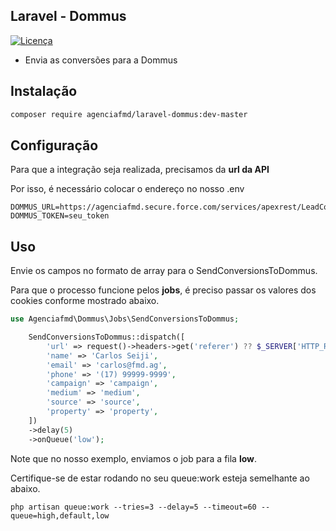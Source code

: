 ## Laravel - Dommus

[//]: # ([![Downloads]&#40;https://img.shields.io/packagist/dt/agenciafmd/laravel-dommus.svg?style=flat-square&#41;]&#40;https://packagist.org/packages/agenciafmd/laravel-dommus&#41;)
[![Licença](https://img.shields.io/badge/license-MIT-brightgreen.svg?style=flat-square)](LICENSE.md)

- Envia as conversões para a Dommus

## Instalação

```bash
composer require agenciafmd/laravel-dommus:dev-master
```

## Configuração

Para que a integração seja realizada, precisamos da **url da API**

Por isso, é necessário colocar o endereço no nosso .env

```dotenv
DOMMUS_URL=https://agenciafmd.secure.force.com/services/apexrest/LeadConnector
DOMMUS_TOKEN=seu_token
```


## Uso

Envie os campos no formato de array para o SendConversionsToDommus.

Para que o processo funcione pelos **jobs**, é preciso passar os valores dos cookies conforme mostrado abaixo.

```php
use Agenciafmd\Dommus\Jobs\SendConversionsToDommus;

    SendConversionsToDommus::dispatch([
        'url' => request()->headers->get('referer') ?? $_SERVER['HTTP_REFERER'],
        'name' => 'Carlos Seiji',
        'email' => 'carlos@fmd.ag',
        'phone' => '(17) 99999-9999',
        'campaign' => 'campaign',
        'medium' => 'medium',
        'source' => 'source',
        'property' => 'property',
    ])
    ->delay(5)
    ->onQueue('low');
```

Note que no nosso exemplo, enviamos o job para a fila **low**.

Certifique-se de estar rodando no seu queue:work esteja semelhante ao abaixo.

```shell
php artisan queue:work --tries=3 --delay=5 --timeout=60 --queue=high,default,low
```